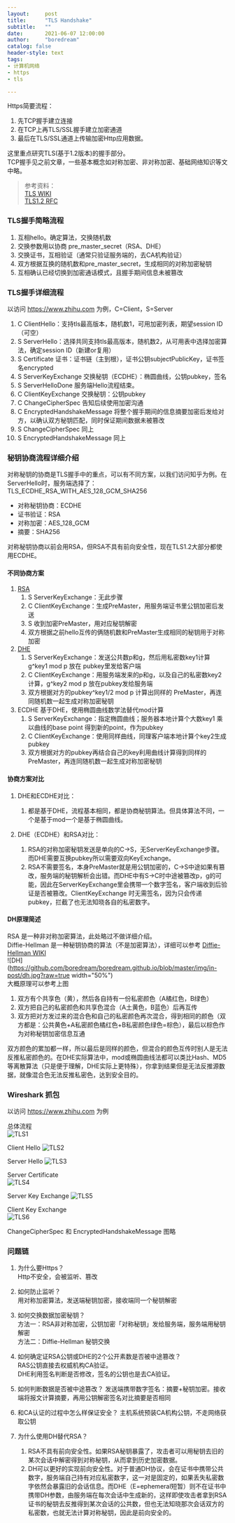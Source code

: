 ```yaml
---
layout:     post
title:      "TLS Handshake"
subtitle:   ""
date:       2021-06-07 12:00:00
author:     "boredream"
catalog: false
header-style: text
tags:
- 计算机网络
- https
- tls

---
```


Https简要流程：
1. 先TCP握手建立连接
2. 在TCP上再TLS/SSL握手建立加密通道
3. 最后在TLS/SSL通道上传输加密Http应用数据。  
  
这里重点研究TLS(基于1.2版本)的握手部分。  
TCP握手见之前文章，一些基本概念如对称加密、非对称加密、基础网络知识等文中略。
  
> 参考资料：  
> [TLS WIKI](https://en.wikipedia.org/wiki/Transport_Layer_Security#TLS_handshake)  
> [TLS1.2 RFC](https://datatracker.ietf.org/doc/html/rfc5246#section-7)

### TLS握手简略流程
1. 互相hello。确定算法，交换随机数
2. 交换参数用以协商 pre_master_secret（RSA、DHE）
3. 交换证书，互相验证（通常只验证服务端的，去CA机构验证）
4. 双方根据互换的随机数和pre_master_secret，生成相同的对称加密秘钥
5. 互相确认已经切换到加密通话模式，且握手期间信息未被篡改

### TLS握手详细流程
以访问 https://www.zhihu.com 为例，C=Client，S=Server  
1. C ClientHello：支持tls最高版本，随机数1，可用加密列表，期望session ID（可空）
2. S ServerHello：选择共同支持tls最高版本，随机数2，从可用表中选择加密算法，确定session ID（新建or复用）
3. S Certificate 证书：证书链（主到根），证书公钥subjectPublicKey，证书签名encrypted
4. S ServerKeyExchange 交换秘钥（ECDHE）：椭圆曲线，公钥pubkey，签名
5. S ServerHelloDone 服务端Hello流程结束。
6. C ClientKeyExchange 交换秘钥：公钥pubkey
7. C ChangeCipherSpec 告知后续使用加密沟通
8. C EncryptedHandshakeMessage 将整个握手期间的信息摘要加密后发给对方，以确认双方秘钥匹配，同时保证期间数据未被篡改
9. S ChangeCipherSpec 同上
10. S EncryptedHandshakeMessage 同上

### 秘钥协商流程详细介绍
对称秘钥的协商是TLS握手中的重点，可以有不同方案，以我们访问知乎为例。在ServerHello时，服务端选择了：  
TLS_ECDHE_RSA_WITH_AES_128_GCM_SHA256  
* 对称秘钥协商：ECDHE
* 证书验证：RSA
* 对称加密：AES_128_GCM
* 摘要：SHA256
  
对称秘钥协商以前会用RSA，但RSA不具有前向安全性，现在TLS1.2大部分都使用ECDHE。  
  
#### 不同协商方案
1. [RSA](https://datatracker.ietf.org/doc/html/rfc5246#section-7.4.7.1)
    1. S ServerKeyExchange：无此步骤
    2. C ClientKeyExchange：生成PreMaster，用服务端证书里公钥加密后发送
    3. S 收到加密PreMaster，用对应秘钥解密
    4. 双方根据之前hello互传的俩随机数和PreMaster生成相同的秘钥用于对称加密
2. [DHE](https://datatracker.ietf.org/doc/html/rfc5246#section-7.4.7.2)
    1. S ServerKeyExchange：发送公共数p和g，然后用私密数key1计算 g^key1 mod p 放在 pubkey里发给客户端 
    2. C ClientKeyExchange：用服务端发来的p和g，以及自己的私密数key2计算，g^key2 mod p 放在pubkey发给服务端
    3. 双方根据对方的pubkey^key1/2 mod p 计算出同样的 PreMaster，再连同随机数一起生成对称加密秘钥
3. ECDHE 基于DHE，使用椭圆曲线数学法替代mod计算
    1. S ServerKeyExchange：指定椭圆曲线；服务器本地计算个大数key1 乘以曲线的base point 得到新的point，作为pubkey
    2. C ClientKeyExchange：使用同样曲线，同理客户端本地计算个key2生成pubkey
    3. 双方根据对方的pubkey再结合自己的key利用曲线计算得到同样的 PreMaster，再连同随机数一起生成对称加密秘钥
  
#### 协商方案对比
1. DHE和ECDHE对比：  
    1. 都是基于DHE，流程基本相同，都是协商秘钥算法。但具体算法不同，一个是基于mod一个是基于椭圆曲线。
  
2. DHE（ECDHE）和RSA对比：    
    1. RSA的对称加密秘钥发送是单向的C->S，无ServerKeyExchange步骤。而DHE需要互换pubkey所以需要双向KeyExchange。
    2. RSA不需要签名，本身PreMaster就是用公钥加密的，C->S中途如果有篡改，服务端的秘钥解析会出错。而DHE中有S->C时中途被篡改p，g的可能，因此在ServerKeyExchange里会携带一个数字签名，客户端收到后验证是否被篡改。ClientKeyExchange 时无需签名，因为只会传递pubkey，拦截了也无法知晓各自的私密数字。
       
  
#### DH原理简述
RSA 是一种非对称加密算法，此处略过不做详细介绍。    
Diffie-Hellman 是一种秘钥协商的算法（不是加密算法），详细可以参考 [Diffie-Hellman WIKI](https://en.wikipedia.org/wiki/Diffie%E2%80%93Hellman_key_exchange)    
![DH](https://github.com/boredream/boredream.github.io/blob/master/img/in-post/dh.jpg?raw=true width="50%")  
大概原理可以参考上图  
1. 双方有个共享色（黄），然后各自持有一份私密颜色（A橘红色，B绿色）
2. 双方把自己的私密颜色和共享色混合（A土黄色，B蓝色）后再互传
3. 双方把对方发过来的混合色和自己的私密颜色再次混合，得到相同的颜色（双方都是：公共黄色+A私密颜色橘红色+B私密颜色绿色=棕色），最后以棕色作为对称秘钥加密信息互通
      
双方颜色的累加都一样，所以最后是同样的颜色，但混合的颜色互传时别人是无法反推私密颜色的。在DHE实际算法中，mod或椭圆曲线法都可以类比Hash、MD5等离散算法（只是便于理解，DHE实际上更特殊），你拿到结果但是无法反推源数据，就像混合色无法反推私密色，达到安全目的。

### Wireshark 抓包
以访问 https://www.zhihu.com 为例  
  
总体流程  
![TLS1](https://github.com/boredream/boredream.github.io/blob/master/img/in-post/tls1.jpg?raw=true)
  
Client Hello
![TLS2](https://github.com/boredream/boredream.github.io/blob/master/img/in-post/tls2.jpg?raw=true)
  
Server Hello
![TLS3](https://github.com/boredream/boredream.github.io/blob/master/img/in-post/tls3.jpg?raw=true)
  
Server Certificate   
![TLS4](https://github.com/boredream/boredream.github.io/blob/master/img/in-post/tls4.jpg?raw=true)  
  
Server Key Exchange
![TLS5](https://github.com/boredream/boredream.github.io/blob/master/img/in-post/tls5.jpg?raw=true)
  
Client Key Exchange    
![TLS6](https://github.com/boredream/boredream.github.io/blob/master/img/in-post/tls6.jpg?raw=true)  
  
ChangeCipherSpec 和 EncryptedHandshakeMessage 图略


### 问题链
1. 为什么要Https？  
Http不安全，会被监听、篡改

2. 如何防止监听？  
用对称加密算法，发送端秘钥加密，接收端同一个秘钥解密

3. 如何交换数据加密秘钥？  
方法一：RSA非对称加密，公钥加密「对称秘钥」发给服务端，服务端用秘钥解密  
方法二：Diffie-Hellman 秘钥交换

4. 如何确定证RSA公钥或DHE的2个公开素数是否被中途篡改？  
RAS公钥直接去权威机构CA验证。  
DHE利用签名判断是否修改，签名的公钥也是去CA验证。

5. 如何判断数据是否被中途篡改？
发送端携带数字签名：摘要+秘钥加密。接收端将报文计算摘要，再用公钥解密签名对比摘要是否相同

6. 和CA认证的过程中怎么样保证安全？
主机系统预装CA机构公钥，不走网络获取公钥

7. 为什么使用DH替代RSA？
    1. RSA不具有前向安全性。如果RSA秘钥暴露了，攻击者可以用秘钥去旧的某次会话中解密得到对称秘钥，从而拿到历史加密数据。  
    2. DH可以更好的实现前向安全性。对于普通DH协议，会在证书中携带公共数字，服务端自己持有对应私密数字，这一对是固定的，如果丢失私密数字依然会暴露旧的会话信息。而DHE（E=ephemeral短暂）则不在证书中携带DH参数，由服务端在每次会话中生成新的，这样即使攻击者拿到RSA证书的秘钥去反推得到某次会话的公共数，但也无法知晓那次会话双方的私密数，也就无法计算对称秘钥，因此是前向安全的。

